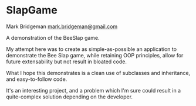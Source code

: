 # SlapGame

Mark Bridgeman <mark.bridgeman@gmail.com>

A demonstration of the BeeSlap game.  

My attempt here was to create as simple-as-possible an application to demonstrate the Bee Slap game, while retaining OOP principles, allow for future extensability but not result in bloated code.

What I hope this demonstrates is a clean use of subclasses and inheritance, and easy-to-follow code.

It's an interesting project, and a problem which I'm sure could result in a quite-complex solution depending on the developer. 

